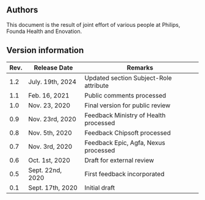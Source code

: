 <!--
title: Document information
slug: 1UUI-document
createdAt: 2024-07-21T15:42:52.807Z
updatedAt: 2024-07-21T15:45:12.788Z
-->

## Authors

This document is the result of joint effort of various people at Philips, Founda Health and Enovation.&#x20;

## Version information

| **Rev.** | **Release Date** | **Remarks**                            |
| -------- | ---------------- | -------------------------------------- |
| 1.2      | July. 19th, 2024 | Updated section Subject-Role attribute |
| 1.1      | Feb. 16, 2021    | Public comments processed              |
| 1.0      | Nov. 23, 2020    | Final version for public review        |
| 0.9      | Nov. 23rd, 2020  | Feedback Ministry of Health processed  |
| 0.8      | Nov. 5th, 2020   | Feedback Chipsoft processed            |
| 0.7      | Nov. 3rd, 2020   | Feedback Epic, Agfa, Nexus processed   |
| 0.6      | Oct. 1st, 2020   | Draft for external review              |
| 0.5      | Sept. 22nd, 2020 | First feedback incorporated            |
| 0.1      | Sept. 17th, 2020 | Initial draft                          |

